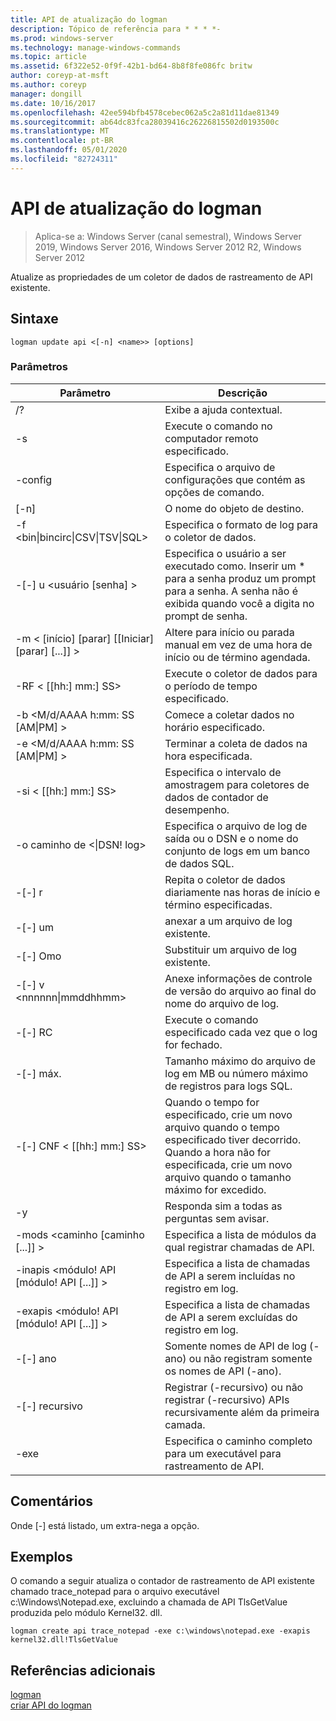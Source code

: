 ```yaml
---
title: API de atualização do logman
description: Tópico de referência para * * * *-
ms.prod: windows-server
ms.technology: manage-windows-commands
ms.topic: article
ms.assetid: 6f322e52-0f9f-42b1-bd64-8b8f8fe086fc britw
author: coreyp-at-msft
ms.author: coreyp
manager: dongill
ms.date: 10/16/2017
ms.openlocfilehash: 42ee594bfb4578cebec062a5c2a81d11dae81349
ms.sourcegitcommit: ab64dc83fca28039416c26226815502d0193500c
ms.translationtype: MT
ms.contentlocale: pt-BR
ms.lasthandoff: 05/01/2020
ms.locfileid: "82724311"
---
```

# <a name="logman-update-api"></a>API de atualização do logman

> Aplica-se a: Windows Server (canal semestral), Windows Server 2019, Windows Server 2016, Windows Server 2012 R2, Windows Server 2012

Atualize as propriedades de um coletor de dados de rastreamento de API existente.  

## <a name="syntax"></a>Sintaxe  
```  
logman update api <[-n] <name>> [options]  
```  
### <a name="parameters"></a>Parâmetros  

|                    Parâmetro                     |                                                                               Descrição                                                                               |
|--------------------------------------------------|-------------------------------------------------------------------------------------------------------------------------------------------------------------------------|
|                        /?                        |                                                                    Exibe a ajuda contextual.                                                                     |
|                -s<computer name>                |                                                          Execute o comando no computador remoto especificado.                                                          |
|                 -config <value>                  |                                                         Especifica o arquivo de configurações que contém as opções de comando.                                                         |
|                   [-n]<name>                    |                                                                       O nome do objeto de destino.                                                                        |
| -f <bin&#124;bincirc&#124;CSV&#124;TSV&#124;SQL> |                                                            Especifica o formato de log para o coletor de dados.                                                             |
|             -[-] u <usuário [senha] >              | Especifica o usuário a ser executado como. Inserir um \* para a senha produz um prompt para a senha. A senha não é exibida quando você a digita no prompt de senha. |
|    -m < [início] [parar] [[Iniciar] [parar] [...]] >    |                                                Altere para início ou parada manual em vez de uma hora de início ou de término agendada.                                                 |
|                -RF < [[hh:] mm:] SS>                |                                                        Execute o coletor de dados para o período de tempo especificado.                                                         |
|        -b <M/d/AAAA h:mm: SS [AM&#124;PM] >         |                                                              Comece a coletar dados no horário especificado.                                                               |
|        -e <M/d/AAAA h:mm: SS [AM&#124;PM] >         |                                                               Terminar a coleta de dados na hora especificada.                                                                |
|                -si < [[hh:] mm:] SS>                |                                                 Especifica o intervalo de amostragem para coletores de dados de contador de desempenho.                                                  |
|              -o caminho de <&#124;DSN! log>              |                                              Especifica o arquivo de log de saída ou o DSN e o nome do conjunto de logs em um banco de dados SQL.                                               |
|                      -[-] r                       |                                                  Repita o coletor de dados diariamente nas horas de início e término especificadas.                                                  |
|                      -[-] um                       |                                                                     anexar a um arquivo de log existente.                                                                     |
|                      -[-] Omo                      |                                                                     Substituir um arquivo de log existente.                                                                     |
|           -[-] v <nnnnnn&#124;mmddhhmm>           |                                                   Anexe informações de controle de versão do arquivo ao final do nome do arquivo de log.                                                   |
|                  -[-] RC<task>                   |                                                         Execute o comando especificado cada vez que o log for fechado.                                                          |
|                 -[-] máx. <value>                  |                                                 Tamanho máximo do arquivo de log em MB ou número máximo de registros para logs SQL.                                                  |
|              -[-] CNF < [[hh:] mm:] SS>              |     Quando o tempo for especificado, crie um novo arquivo quando o tempo especificado tiver decorrido. Quando a hora não for especificada, crie um novo arquivo quando o tamanho máximo for excedido.     |
|                        -y                        |                                                             Responda sim a todas as perguntas sem avisar.                                                              |
|            -mods <caminho [caminho [...]] >             |                                                          Especifica a lista de módulos da qual registrar chamadas de API.                                                           |
|     -inapis <módulo! API [módulo! API [...]] >      |                                                         Especifica a lista de chamadas de API a serem incluídas no registro em log.                                                          |
|     -exapis <módulo! API [módulo! API [...]] >      |                                                        Especifica a lista de chamadas de API a serem excluídas do registro em log.                                                         |
|                     -[-] ano                      |                                                     Somente nomes de API de log (-ano) ou não registram somente os nomes de API (-ano).                                                     |
|                  -[-] recursivo                   |                                          Registrar (-recursivo) ou não registrar (-recursivo) APIs recursivamente além da primeira camada.                                           |
|                   -exe <value>                   |                                                        Especifica o caminho completo para um executável para rastreamento de API.                                                        |

## <a name="remarks"></a>Comentários  
Onde [-] está listado, um extra-nega a opção.  
## <a name="examples"></a>Exemplos  
O comando a seguir atualiza o contador de rastreamento de API existente chamado trace_notepad para o arquivo executável c:\Windows\Notepad.exe, excluindo a chamada de API TlsGetValue produzida pelo módulo Kernel32. dll.  
```  
logman create api trace_notepad -exe c:\windows\notepad.exe -exapis kernel32.dll!TlsGetValue  
```  
## <a name="additional-references"></a>Referências adicionais  
[logman](logman.md)  
[criar API do logman](logman-create-api.md)  
